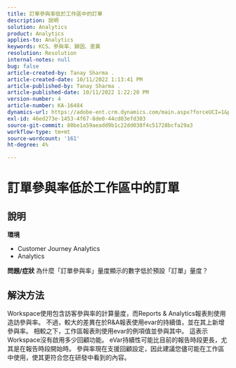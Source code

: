 ```yaml
---
title: 訂單參與率低於工作區中的訂單
description: 說明
solution: Analytics
product: Analytics
applies-to: Analytics
keywords: KCS、參與率、歸因、差異
resolution: Resolution
internal-notes: null
bug: false
article-created-by: Tanay Sharma .
article-created-date: 10/11/2022 1:13:41 PM
article-published-by: Tanay Sharma .
article-published-date: 10/11/2022 1:22:20 PM
version-number: 4
article-number: KA-16484
dynamics-url: https://adobe-ent.crm.dynamics.com/main.aspx?forceUCI=1&pagetype=entityrecord&etn=knowledgearticle&id=0e9ddf82-6649-ed11-bba2-0022480868ff
exl-id: 46ed273e-1453-4f67-8de0-44cd03efd303
source-git-commit: 80be1a59aeadd9b1c22dd038f4c51728bcfa29a3
workflow-type: tm+mt
source-wordcount: '161'
ht-degree: 4%

---
```


# 訂單參與率低於工作區中的訂單

## 說明

<b>環境</b>
- Customer Journey Analytics
- Analytics



<b>問題/症狀</b>
為什麼「訂單參與率」量度顯示的數字低於預設「訂單」量度？


## 解決方法


Workspace使用包含訪客參與率的計算量度，而Reports &amp; Analytics報表則使用造訪參與率。 不過，較大的差異在於R&amp;A報表使用evar的持續值，並在其上新增參與率。 相較之下，工作區報表則使用evar的例項值並參與其中。 這表示Workspace沒有啟用多少回顧功能。 eVar持續性可能比目前的報告時段更長，尤其是在報告時段開始時。 參與率現在支援回顧設定，因此建議您儘可能在工作區中使用，使其更符合您在研發中看到的內容。
